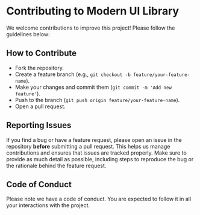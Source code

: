 # Contributing to Modern UI Library

We welcome contributions to improve this project! Please follow the guidelines below:

## How to Contribute
- Fork the repository.
- Create a feature branch (e.g., `git checkout -b feature/your-feature-name`).
- Make your changes and commit them (`git commit -m 'Add new feature'`).
- Push to the branch (`git push origin feature/your-feature-name`).
- Open a pull request.

## Reporting Issues
If you find a bug or have a feature request, please open an issue in the repository **before** submitting a pull request. This helps us manage contributions and ensures that issues are tracked properly. 
Make sure to provide as much detail as possible, including steps to reproduce the bug or the rationale behind the feature request.

## Code of Conduct
Please note we have a code of conduct. You are expected to follow it in all your interactions with the project.